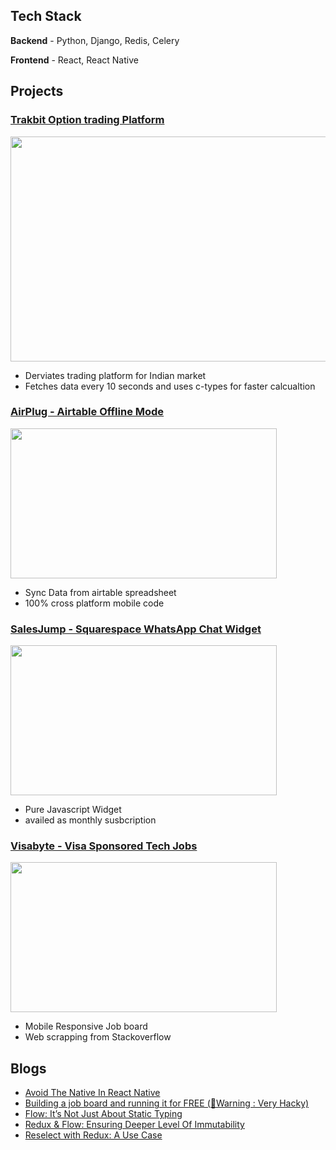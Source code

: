 ## Tech Stack
**Backend**  - Python, Django, Redis, Celery

**Frontend** - React, React Native 

## Projects
### [Trakbit Option trading Platform](https://github.com/trakbit/option-trading-backend)
<img src="https://firebasestorage.googleapis.com/v0/b/squarespace-chat.appspot.com/o/images%2Foption-trading.png?alt=media&token=7f93d603-96ed-4bf1-9d58-6a184e67fb71" width="640" height="360" />
<ul>
<li>Derviates trading platform for Indian market </li>
<li>Fetches data every 10 seconds and uses c-types for faster calcualtion</li>
</ul>

### [AirPlug - Airtable Offline Mode](https://www.airplug.xyz/)
<img src="https://firebasestorage.googleapis.com/v0/b/squarespace-chat.appspot.com/o/images%2Fairtable-offline-mode.avif?alt=media&token=0e5ad595-49fd-4f17-ba48-c9b97b936ee5" width="426" height="240" />
<ul>
<li>Sync Data from airtable spreadsheet </li>
<li>100% cross platform mobile code</li>
</ul>

### [SalesJump - Squarespace WhatsApp Chat Widget](https://www.salesjump.xyz/)
<img src="https://firebasestorage.googleapis.com/v0/b/squarespace-chat.appspot.com/o/images%2Fsquarespace-whatsapp.avif?alt=media&token=a6709bad-b934-4771-9f70-973ae9b6ff90" width="426" height="240" />
<ul>
<li>Pure Javascript Widget</li>
<li>availed as monthly susbcription</li>
</ul>

### [Visabyte - Visa Sponsored Tech Jobs](https://visabyte.netlify.app/)
<img src="https://firebasestorage.googleapis.com/v0/b/squarespace-chat.appspot.com/o/images%2Fvisabyte.png?alt=media&token=2bc6dd94-1f18-4ead-a52e-cf5a88fcb079" width="426" height="240" />
<ul>
<li>Mobile Responsive Job board</li>
<li>Web scrapping from Stackoverflow</li>
</ul>

## Blogs
- [Avoid The Native In React Native](https://dev.to/harsh_vardhhan/cross-platform-react-native-app-you-sure-86o)</li>
- [Building a job board and running it for FREE (🚨Warning : Very Hacky)](https://dev.to/harsh_vardhhan/building-a-job-board-and-running-it-for-free-warning-very-hacky-1da2)
- [Flow: It’s Not Just About Static Typing](https://harsh-vardhhan.medium.com/flow-its-not-just-about-static-typing-3546508f9509)
- [Redux & Flow: Ensuring Deeper Level Of Immutability](https://harsh-vardhhan.medium.com/redux-flow-ensuring-deeper-level-of-immutability-fdf0a8b427cd)
- [Reselect with Redux: A Use Case](https://harsh-vardhhan.medium.com/reselect-with-redux-a-use-case-811b1095ec41)


